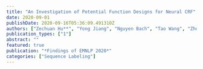 ```yaml
---
title: "An Investigation of Potential Function Designs for Neural CRF"
date: 2020-09-01
publishDate: 2020-09-16T05:36:09.491310Z
authors: ["Zechuan Hu**", "Yong Jiang", "Nguyen Bach", "Tao Wang", "Zhongqiang Huang", "Fei Huang","Kewei Tu"]
publication_types: ["1"]
abstract: ""
featured: true
publication: "*Findings of EMNLP 2020*"
categories: ["Sequence Labeling"]
---
```


